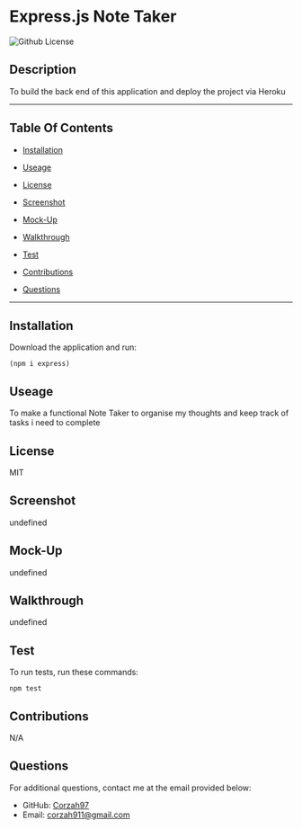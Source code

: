 # Express.js Note Taker
  ![Github License](https://img.shields.io/badge/license-MIT-yellowgreen.svg)

  ## Description

 To build the back end of this application and deploy the project via Heroku

 ---
 ## Table Of Contents

 * [Installation](#installation)

 * [Useage](useage)

 * [License](#license)
 
 * [Screenshot](#screenshot)

 * [Mock-Up](#mock-up)

 * [Walkthrough](#walkthrough)

 * [Test](test)

 * [Contributions](contributions)

 * [Questions](questions)

 ---

 ## Installation

 Download the application and run:

 ```
 (npm i express)
 ```

 ## Useage

 To make a functional Note Taker to organise my thoughts and keep track of tasks i need to complete

 ## License

 MIT

 ## Screenshot

 undefined

 ## Mock-Up

 undefined

 ## Walkthrough

 undefined

 ## Test

 To run tests, run these commands:

 ```
 npm test
 ```

 ## Contributions

 N/A

 ## Questions

 For additional questions, contact me at the email provided below:

 - GitHub: [Corzah97](https://github.com/Corzah97/)
 - Email:  corzah911@gmail.com


